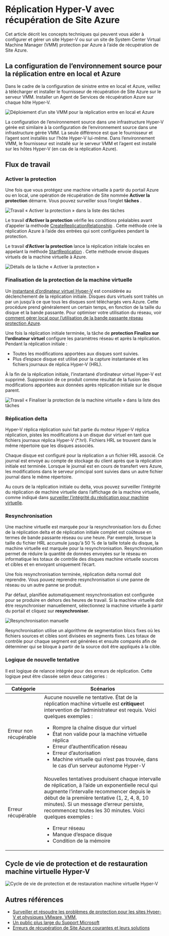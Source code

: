 <properties
    pageTitle="Réplication Hyper-V avec récupération de Site Azure | Microsoft Azure"
    description="Utilisez cet article pour comprendre les concepts techniques qui vous aideront à installer, configurer et gérer la récupération de Site Azure."
    services="site-recovery"
    documentationCenter=""
    authors="Rajani-Janaki-Ram"
    manager="mkjain"
    editor=""/>

<tags
    ms.service="site-recovery"
    ms.devlang="na"
    ms.topic="article"
    ms.tgt_pltfrm="na"
    ms.workload="storage-backup-recovery"
    ms.date="09/12/2016"
    ms.author="rajanaki"/>  


# <a name="hyper-v-replication-with-azure-site-recovery"></a>Réplication Hyper-V avec récupération de Site Azure

Cet article décrit les concepts techniques qui peuvent vous aider à configurer et gérer un site Hyper-V ou sur un site de System Center Virtual Machine Manager (VMM) protection par Azure à l’aide de récupération de Site Azure.

## <a name="setting-up-the-source-environment-for-replication-between-on-premises-and-azure"></a>La configuration de l’environnement source pour la réplication entre en local et Azure

Dans le cadre de la configuration de sinistre entre en local et Azure, veillez à télécharger et installer le fournisseur de récupération de Site Azure sur le serveur VMM. Installer un Agent de Services de récupération Azure sur chaque hôte Hyper-V.

![Déploiement d’un site VMM pour la réplication entre en local et Azure](media/site-recovery-understanding-site-to-azure-protection/image00.png)

La configuration de l’environnement source dans une infrastructure Hyper-V gérée est similaire à la configuration de l’environnement source dans une infrastructure gérée VMM. La seule différence est que le fournisseur et l’agent sont installés sur l’hôte Hyper-V lui-même. Dans l’environnement VMM, le fournisseur est installé sur le serveur VMM et l’agent est installé sur les hôtes Hyper-V (en cas de la réplication Azure).

## <a name="workflows"></a>Flux de travail

### <a name="enable-protection"></a>Activer la protection
Une fois que vous protégez une machine virtuelle à partir du portail Azure ou en local, une opération de récupération de Site nommée **Activer la protection** démarre. Vous pouvez surveiller sous l’onglet **tâches** .

![Travail « Activer la protection » dans la liste des tâches](media/site-recovery-understanding-site-to-azure-protection/image001.PNG)

Le travail **d’Activer la protection** vérifie les conditions préalables avant d’appeler la méthode [CreateReplicationRelationship](https://msdn.microsoft.com/library/hh850036.aspx) . Cette méthode crée la réplication Azure à l’aide des entrées qui sont configurées pendant la protection.

Le travail **d’Activer la protection** lance la réplication initiale locales en appelant la méthode [StartReplication](https://msdn.microsoft.com/library/hh850303.aspx) . Cette méthode envoie disques virtuels de la machine virtuelle à Azure.

![Détails de la tâche « Activer la protection »](media/site-recovery-understanding-site-to-azure-protection/IMAGE002.PNG)

### <a name="finalize-protection-on-the-virtual-machine"></a>Finalisation de la protection de la machine virtuelle
Un [instantané d’ordinateur virtuel Hyper-V](https://technet.microsoft.com/library/dd560637.aspx) est considérée au déclenchement de la réplication initiale. Disques durs virtuels sont traités un par un jusqu'à ce que tous les disques sont téléchargés vers Azure. Cette procédure prend généralement un certain temps, en fonction de la taille du disque et la bande passante. Pour optimiser votre utilisation du réseau, voir [comment gérer local pour l’utilisation de la bande passante réseau protection Azure](https://support.microsoft.com/kb/3056159).

Une fois la réplication initiale terminée, la tâche de **protection Finalize sur l’ordinateur virtuel** configure les paramètres réseau et après la réplication. Pendant la réplication initiale :

- Toutes les modifications apportées aux disques sont suivies. 
- Plus d’espace disque est utilisé pour la capture instantanée et les fichiers journaux de réplica Hyper-V (HRL).

À la fin de la réplication initiale, l’instantané d’ordinateur virtuel Hyper-V est supprimé. Suppression de ce produit comme résultat de la fusion des modifications apportées aux données après réplication initiale sur le disque parent.

![Travail « Finaliser la protection de la machine virtuelle » dans la liste des tâches](media/site-recovery-understanding-site-to-azure-protection/image03.png)

### <a name="delta-replication"></a>Réplication delta
Hyper-V réplica réplication suivi fait partie du moteur Hyper-V réplica réplication, pistes les modifications à un disque dur virtuel en tant que fichiers journaux réplica Hyper-V (*.hrl). Fichiers HRL se trouvent dans le même répertoire que les disques associés.

Chaque disque est configuré pour la réplication a un fichier HRL associé. Ce journal est envoyé au compte de stockage du client après que la réplication initiale est terminée. Lorsque le journal est en cours de transfert vers Azure, les modifications dans le serveur principal sont suivies dans un autre fichier journal dans le même répertoire.

Au cours de la réplication initiale ou delta, vous pouvez surveiller l’intégrité du réplication de machine virtuelle dans l’affichage de la machine virtuelle, comme indiqué dans [surveiller l’intégrité du réplication pour machine virtuelle](./site-recovery-monitoring-and-troubleshooting.md#monitor-replication-health-for-virtual-machine).  

### <a name="resynchronization"></a>Resynchronisation
Une machine virtuelle est marquée pour la resynchronisation lors du Échec de la réplication delta et de réplication initiale complet est coûteuse en termes de bande passante réseau ou une heure. Par exemple, lorsque la taille du fichier HRL accumule jusqu'à 50 % de la taille totale du disque, la machine virtuelle est marquée pour la resynchronisation. Resynchronisation permet de réduire la quantité de données envoyées sur le réseau en informatique les totaux de contrôle des disques machine virtuelle sources et cibles et en envoyant uniquement l’écart.

Une fois resynchronisation terminée, réplication delta normal doit reprendre. Vous pouvez reprendre resynchronisation si une panne de réseau ou un autre panne se produit.

Par défaut, planifiée automatiquement resynchronisation est configurée pour se produire en dehors des heures de travail. Si la machine virtuelle doit être resynchroniser manuellement, sélectionnez la machine virtuelle à partir du portail et cliquez sur **resynchroniser**.

![Resynchronisation manuelle](media/site-recovery-understanding-site-to-azure-protection/image04.png)

Resynchronisation utilise un algorithme de segmentation blocs fixes où les fichiers sources et cibles sont divisées en segments fixes. Les totaux de contrôle pour chaque segment est générées et ensuite comparés afin de déterminer qui se bloque à partir de la source doit être appliqués à la cible.

### <a name="retry-logic"></a>Logique de nouvelle tentative
Il est logique de relance intégrée pour des erreurs de réplication. Cette logique peut être classée selon deux catégories :

| Catégorie                  | Scénarios                                    |
|---------------------------|----------------------------------------------|
| Erreur non récupérable     | Aucune nouvelle ne tentative. État de la réplication machine virtuelle est **critique**et intervention de l’administrateur est requis. Voici quelques exemples : <ul><li>Rompre la chaîne disque dur virtuel</li><li>État non valide pour la machine virtuelle réplica</li><li>Erreur d’authentification réseau</li><li>Erreur d’autorisation</li><li>Machine virtuelle qui n’est pas trouvée, dans le cas d’un serveur autonome Hyper-V</li></ul>|
| Erreur récupérable         | Nouvelles tentatives produisent chaque intervalle de réplication, à l’aide un exponentielle recul qui augmente l’intervalle recommencer depuis le début de la première tentative (1, 2, 4, 8, 10 minutes). Si un message d’erreur persiste, recommencez toutes les 30 minutes. Voici quelques exemples : <ul><li>Erreur réseau</li><li>Manque d’espace disque</li><li>Condition de la mémoire</li></ul>|

## <a name="hyper-v-virtual-machine-protection-and-recovery-life-cycle"></a>Cycle de vie de protection et de restauration machine virtuelle Hyper-V

![Cycle de vie de protection et de restauration machine virtuelle Hyper-V](media/site-recovery-understanding-site-to-azure-protection/image05.png)

## <a name="other-references"></a>Autres références

- [Surveiller et résoudre les problèmes de protection pour les sites Hyper-V et physiques VMware, VMM,](./site-recovery-monitoring-and-troubleshooting.md)
- [Un public plus large du Support Microsoft](./site-recovery-monitoring-and-troubleshooting.md#reaching-out-for-microsoft-support)
- [Erreurs de récupération de Site Azure courantes et leurs solutions](./site-recovery-monitoring-and-troubleshooting.md#common-asr-errors-and-their-resolutions)
